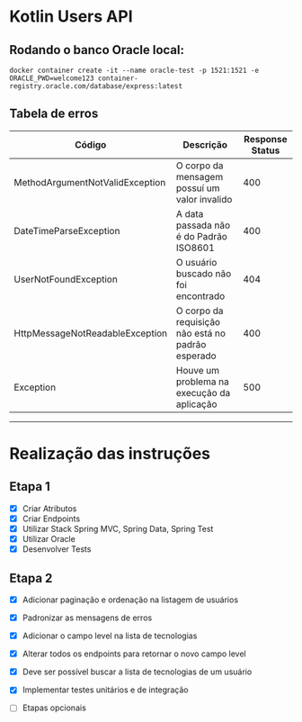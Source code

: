 # Kotlin Users API

## Rodando o banco Oracle local:

```shell
docker container create -it --name oracle-test -p 1521:1521 -e ORACLE_PWD=welcome123 container-registry.oracle.com/database/express:latest
```

## Tabela de erros

| Código                          | Descrição                                         | Response Status | 
|---------------------------------|---------------------------------------------------|-----------------|
| MethodArgumentNotValidException | O corpo da mensagem possuí um valor invalido      | 400             | 
| DateTimeParseException          | A data passada não é do Padrão ISO8601            | 400             | 
| UserNotFoundException           | O usuário buscado não foi encontrado              | 404             |
| HttpMessageNotReadableException | O corpo da requisição não está no padrão esperado | 400             | 
| Exception                       | Houve um problema na execução da aplicação        | 500             |


--- 
# Realização das instruções
## Etapa 1
- [x] Criar Atributos
- [x] Criar Endpoints
- [x] Utilizar Stack Spring MVC, Spring Data, Spring Test
- [x] Utilizar Oracle
- [x] Desenvolver Tests

## Etapa 2
- [x] Adicionar paginação e ordenação na listagem de usuários
- [x] Padronizar as mensagens de erros
- [x] Adicionar o campo level na lista de tecnologias
- [x] Alterar todos os endpoints para retornar o novo campo level
- [x] Deve ser possível buscar a lista de tecnologias de um usuário
- [x] Implementar testes unitários e de integração
- [ ] Etapas opcionais



